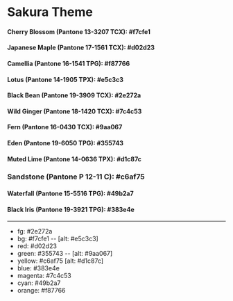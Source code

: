 # Sakura Theme

#### Cherry Blossom (Pantone 13-3207 TCX): #f7cfe1

#### Japanese Maple (Pantone 17-1561 TCX): #d02d23

#### Camellia (Pantone 16-1541 TPG): #f87766

#### Lotus (Pantone 14-1905 TPX): #e5c3c3

#### Black Bean (Pantone 19-3909 TCX): #2e272a

#### Wild Ginger (Pantone 18-1420 TCX): #7c4c53

#### Fern (Pantone 16-0430 TCX): #9aa067

#### Eden (Pantone 19-6050 TPG): #355743

#### Muted Lime (Pantone 14-0636 TPX): #d1c87c

### Sandstone (Pantone P 12-11 C): #c6af75

#### Waterfall (Pantone 15-5516 TPG): #49b2a7

#### Black Iris (Pantone 19-3921 TPG): #383e4e

---

- fg: #2e272a
- bg: #f7cfe1 -- [alt: #e5c3c3]
- red: #d02d23
- green: #355743 -- [alt: #9aa067]
- yellow: #c6af75 [alt: #d1c87c]
- blue: #383e4e
- magenta: #7c4c53
- cyan: #49b2a7
- orange: #f87766
